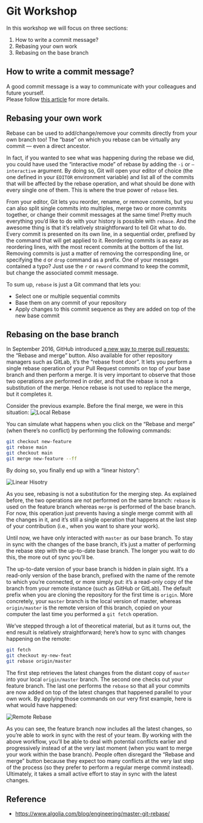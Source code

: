 # Git Workshop
In this workshop we will focus on three sections:
1. How to write a commit message?
2. Rebasing your own work
3. Rebasing on the base branch

## How to write a commit message?
A good commit message is a way to communicate with your colleagues and future yourself.<br/>
Please follow [this article](https://wiki.bloopark.com/display/BPIT/How+to+Write+a+Git+Commit+Message) for more details.

## Rebasing your own work
 Rebase can be used to add/change/remove your commits directly from your own branch too! The “base” on which you rebase can be virtually any commit — even a direct ancestor.

In fact, if you wanted to see what was happening during the rebase we did, you could have used the “interactive mode” of rebase by adding the `-i` or `–interactive` argument. By doing so, Git will open your editor of choice (the one defined in your `EDITOR` environment variable) and list all of the commits that will be affected by the rebase operation, and what should be done with every single one of them. This is where the true power of `rebase` lies.

From your editor, Git lets you reorder, rename, or remove commits, but you can also split single commits into multiples, merge two or more commits together, or change their commit messages at the same time! Pretty much everything you’d like to do with your history is possible with `rebase`. And the awesome thing is that it’s relatively straightforward to tell Git what to do. Every commit is presented on its own line, in a sequential order, prefixed by the command that will get applied to it. Reordering commits is as easy as reordering lines, with the most recent commits at the bottom of the list. Removing commits is just a matter of removing the corresponding line, or specifying the `d` or `drop` command as a prefix. One of your messages contained a typo? Just use the `r` or `reword` command to keep the commit, but change the associated commit message.

To sum up, `rebase` is just a Git command that lets you:
- Select one or multiple sequential commits
- Base them on any commit of your repository
- Apply changes to this commit sequence as they are added on top of the new base commit

## Rebasing on the base branch
In September 2016, GitHub introduced [a new way to merge pull requests:](https://github.blog/2016-09-26-rebase-and-merge-pull-requests/) the “Rebase and merge” button. Also available for other repository managers such as GitLab, it’s the “rebase front door”. It lets you perform a single rebase operation of your Pull Request commits on top of your base branch and then perform a merge. It is very important to observe that those two operations are performed in order, and that the rebase is not a substitution of the merge. Hence rebase is not used to replace the merge, but it completes it.

Consider the previous example. Before the final merge, we were in this situation:
![Local Rebase](https://blog-api.algolia.com/wp-content/uploads/2017/12/image2-720x239.png)

You can simulate what happens when you click on the “Rebase and merge” (when there’s no conflict) by performing the following commands:

```bash
git checkout new-feature
git rebase main
git checkout main
git merge new-feature --ff
```

By doing so, you finally end up with a “linear history”:

![Linear Hisotry](https://blog-api.algolia.com/wp-content/uploads/2017/12/image4-720x136.png)

As you see, rebasing is not a substitution for the merging step. As explained before, the two operations are not performed on the same branch: `rebase` is used on the feature branch whereas `merge` is performed of the base branch. For now, this operation just prevents having a single merge commit with all the changes in it, and it’s still a single operation that happens at the last step of your contribution (i.e., when you want to share your work).

Until now, we have only interacted with `master` as our base branch. To stay in sync with the changes of the base branch, it’s just a matter of performing the rebase step with the up-to-date base branch. The longer you wait to do this, the more out of sync you’ll be.

The up-to-date version of your base branch is hidden in plain sight. It’s a read-only version of the base branch, prefixed with the name of the remote to which you’re connected, or more simply put: it’s a read-only copy of the branch from your remote instance (such as GitHub or GitLab). The default prefix when you are cloning the repository for the first time is `origin`. More concretely, your `master` branch is the local version of master, whereas `origin/master` is the remote version of this branch, copied on your computer the last time you performed a `git fetch` operation.

We’ve stepped through a lot of theoretical material, but as it turns out, the end result is relatively straightforward; here’s how to sync with changes happening on the remote:

```bash
git fetch
git checkout my-new-feat
git rebase origin/master
```

The first step retrieves the latest changes from the distant copy of `master` into your local `origin/master` branch. The second one checks out your feature branch. The last one  performs the `rebase` so that all your commits are now added on top of the latest changes that happened parallel to your own work. By applying those commands on our very first example, here is what would have happened:

![Remote Rebase](https://blog-api.algolia.com/wp-content/uploads/2017/12/image1.png)

As you can see, the feature branch now includes all the latest changes, so you’re able to work in sync with the rest of your team. By working with the above workflow, you’ll be able to deal with potential conflicts earlier and progressively instead of at the very last moment (when you want to merge your work within the base branch). People often disregard the “Rebase and merge” button because they expect too many conflicts at the very last step of the process (so they prefer to perform a regular merge commit instead). Ultimately, it takes a small active effort to stay in sync with the latest changes.

## Reference
- https://www.algolia.com/blog/engineering/master-git-rebase/